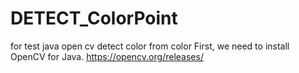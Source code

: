 # DETECT_ColorPoint
for test java open cv detect color from color 
First, we need to install OpenCV for Java. https://opencv.org/releases/
